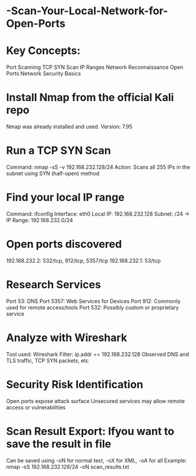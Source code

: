 # -Scan-Your-Local-Network-for-Open-Ports

# Key Concepts:
Port Scanning
TCP SYN Scan
IP Ranges
Network Reconnaissance
Open Ports
Network Security Basics


# Install Nmap from the official Kali repo
Nmap was already installed and used.
Version: 7.95

# Run a TCP SYN Scan
Command: nmap -sS -v 192.168.232.128/24
Action: Scans all 255 IPs in the subnet using SYN (half-open) method

# Find your local IP range
Command: ifconfig
Interface: eth0
Local IP: 192.168.232.128
Subnet: /24 → IP Range: 192.168.232.0/24

# Open ports discovered
192.168.232.2: 532/tcp, 912/tcp, 5357/tcp
192.168.232.1: 53/tcp

# Research Services
Port 53: DNS
Port 5357: Web Services for Devices
Port 912: Commonly used for remote access/tools
Port 532: Possibly custom or proprietary service

# Analyze with Wireshark
Tool used: Wireshark
Filter: ip.addr == 192.168.232.128
Observed DNS and TLS traffic, TCP SYN packets, etc

# Security Risk Identification
Open ports expose attack surface
Unsecured services may allow remote access or vulnerabilities

# Scan Result Export: Ifyou want to save the result in file
Can be saved using -oN for normal text, -oX for XML, -oA for all
Example: nmap -sS 192.168.232.128/24 -oN scan_results.txt
